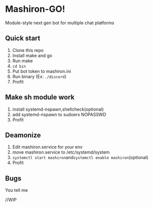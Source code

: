 # Mashiron-GO!

Module-style next gen bot for multiple chat platforms

## Quick start

1. Clone this repo
2. Install make and go
3. Run make
4. `cd bin`
5. Put bot token to mashiron.ini
6. Run binary (Ex: `./discord`)
7. Profit

## Make sh module work

1. install systemd-nspawn,shellcheck(optional)
2. add systemd-nspawn to sudoers NOPASSWD
3. Profit

## Deamonize

1. Edit mashiron.service for your env
2. move mashiron.service to /etc/systemd/system
3. `systemctl start mashiron`and`systemctl enable mashiron`(optional)
4. Profit

## Bugs

You tell me

//WIP

